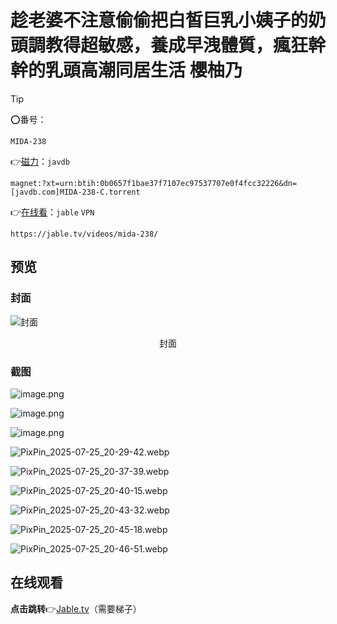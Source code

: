 # 趁老婆不注意偷偷把白皙巨乳小姨子的奶頭調教得超敏感，養成早洩體質，瘋狂幹幹的乳頭高潮同居生活 櫻柚乃

> [!TIP]
>
> ⭕番号：
>
> ```
> MIDA-238
> ```
>
> 👉[磁力](magnet:?xt=urn:btih:0b0657f1bae37f7107ec97537707e0f4fcc32226&dn=[javdb.com]MIDA-238-C.torrent)：`javdb`
>
> ```
> magnet:?xt=urn:btih:0b0657f1bae37f7107ec97537707e0f4fcc32226&dn=[javdb.com]MIDA-238-C.torrent
> ```
>
> 👉[在线看](https://jable.tv/videos/mida-238/)：`jable`  `VPN`
>
> ```
> https://jable.tv/videos/mida-238/
> ```

## 预览

### 封面

![封面](https://c0.jdbstatic.com/covers/qa/qAJ21e.jpg)

<center>封面</center>

### 截图

![image.png](https://im.wegal.eu.org/file/1753442226678_image.png)

![image.png](https://im.wegal.eu.org/file/1753446430192_image.png)

![image.png](https://im.wegal.eu.org/file/1753446487516_image.png)

![PixPin_2025-07-25_20-29-42.webp](https://im.wegal.eu.org/file/1753446674906_PixPin_2025-07-25_20-29-42.webp)

![PixPin_2025-07-25_20-37-39.webp](https://im.wegal.eu.org/file/1753447142808_PixPin_2025-07-25_20-37-39.webp)

![PixPin_2025-07-25_20-40-15.webp](https://im.wegal.eu.org/file/1753447281374_PixPin_2025-07-25_20-40-15.webp)

![PixPin_2025-07-25_20-43-32.webp](https://im.wegal.eu.org/file/1753447479904_PixPin_2025-07-25_20-43-32.webp)

![PixPin_2025-07-25_20-45-18.webp](https://im.wegal.eu.org/file/1753447557961_PixPin_2025-07-25_20-45-18.webp)

![PixPin_2025-07-25_20-46-51.webp](https://im.wegal.eu.org/file/1753447647199_PixPin_2025-07-25_20-46-51.webp)

## 在线观看

**点击跳转**👉[Jable.tv](https://jable.tv/videos/mida-238/)（需要梯子）
